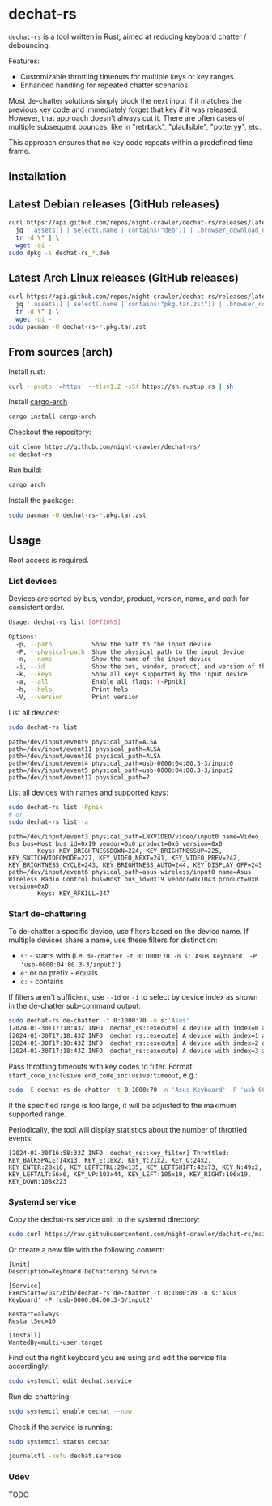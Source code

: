 # dechat-rs

`dechat-rs` is a tool written in Rust, aimed at reducing keyboard chatter / debouncing.

Features:
- Customizable throttling timeouts for multiple keys or key ranges.
- Enhanced handling for repeated chatter scenarios.

Most de-chatter solutions simply block the next input if it matches the previous key code and immediately forget that
key if it was released. However, that approach doesn't always cut it. There are often cases of multiple subsequent 
bounces, like in "retr**t**ack", "plau**l**sible", "pottery**y**", etc.

This approach ensures that no key code repeats within a predefined time frame.

## Installation

## Latest Debian releases (GitHub releases)

```bash
curl https://api.github.com/repos/night-crawler/dechat-rs/releases/latest | \
  jq '.assets[] | select(.name | contains("deb")) | .browser_download_url' | \
  tr -d \" | \
  wget -qi -
sudo dpkg -i dechat-rs_*.deb
```

## Latest Arch Linux releases (GitHub releases)

```bash
curl https://api.github.com/repos/night-crawler/dechat-rs/releases/latest | \
  jq '.assets[] | select(.name | contains("pkg.tar.zst")) | .browser_download_url' | \
  tr -d \" | \
  wget -qi -
sudo pacman -U dechat-rs-*.pkg.tar.zst
````

## From sources (arch)

Install rust:

```bash
curl --proto '=https' --tlsv1.2 -sSf https://sh.rustup.rs | sh
```

Install [cargo-arch](https://github.com/wdv4758h/cargo-arch)

```bash 
cargo install cargo-arch
```

Checkout the repository:

```bash
git clone https://github.com/night-crawler/dechat-rs/
cd dechat-rs
````

Run build:

```bash
cargo arch
```

Install the package:

```bash
sudo pacman -U dechat-rs-*.pkg.tar.zst
```

## Usage

Root access is required.

### List devices

Devices are sorted by bus, vendor, product, version, name, and path for consistent order.

```bash
Usage: dechat-rs list [OPTIONS]

Options:
  -p, --path           Show the path to the input device
  -P, --physical-path  Show the physical path to the input device
  -n, --name           Show the name of the input device
  -i, --id             Show the bus, vendor, product, and version of the input device
  -k, --keys           Show all keys supported by the input device
  -a, --all            Enable all flags: (-Ppnik)
  -h, --help           Print help
  -V, --version        Print version
```

List all devices: 

```bash
sudo dechat-rs list
```
```
path=/dev/input/event9 physical_path=ALSA
path=/dev/input/event11 physical_path=ALSA
path=/dev/input/event10 physical_path=ALSA
path=/dev/input/event4 physical_path=usb-0000:04:00.3-3/input0
path=/dev/input/event5 physical_path=usb-0000:04:00.3-3/input2
path=/dev/input/event12 physical_path=?
```

List all devices with names and supported keys:

```bash
sudo dechat-rs list -Ppnik
# or 
sudo dechat-rs list -a
```

```
path=/dev/input/event3 physical_path=LNXVIDEO/video/input0 name=Video Bus bus=Host bus_id=0x19 vendor=0x0 product=0x6 version=0x0
        Keys: KEY_BRIGHTNESSDOWN=224, KEY_BRIGHTNESSUP=225, KEY_SWITCHVIDEOMODE=227, KEY_VIDEO_NEXT=241, KEY_VIDEO_PREV=242, KEY_BRIGHTNESS_CYCLE=243, KEY_BRIGHTNESS_AUTO=244, KEY_DISPLAY_OFF=245
path=/dev/input/event6 physical_path=asus-wireless/input0 name=Asus Wireless Radio Control bus=Host bus_id=0x19 vendor=0x1043 product=0x0 version=0x0
        Keys: KEY_RFKILL=247
```

### Start de-chattering

To de-chatter a specific device, use filters based on the device name. 
If multiple devices share a name, use these filters for distinction:
- `s:` - starts with (i.e. `de-chatter -t 0:1000:70 -n s:'Asus Keyboard' -P 'usb-0000:04:00.3-3/input2'`)
- `e:` or no prefix - equals 
- `c:` - contains

If filters aren't sufficient, use `--id` or `-i` to select by device index as shown in the de-chatter sub-command output:

```bash
sudo dechat-rs de-chatter -t 0:1000:70 -n s:'Asus'
[2024-01-30T17:18:43Z INFO  dechat_rs::execute] A device with index=0 after applying filters: Asus Keyboard (/dev/input/event4)
[2024-01-30T17:18:43Z INFO  dechat_rs::execute] A device with index=1 after applying filters: Asus Keyboard (/dev/input/event5)
[2024-01-30T17:18:43Z INFO  dechat_rs::execute] A device with index=2 after applying filters: Asus WMI hotkeys (/dev/input/event8)
[2024-01-30T17:18:43Z INFO  dechat_rs::execute] A device with index=3 after applying filters: Asus Wireless Radio Control (/dev/input/event6)
```

Pass throttling timeouts with key codes to filter. Format: `start_code_inclusive:end_code_inclusive:timeout`, e.g.:

```bash
sudo -E dechat-rs de-chatter -t 0:1000:70 -n 'Asus Keyboard' -P 'usb-0000:04:00.3-3/input2'
```

If the specified range is too large, it will be adjusted to the maximum supported range.

Periodically, the tool will display statistics about the number of throttled events:

``` 
[2024-01-30T16:58:33Z INFO  dechat_rs::key_filter] Throttled: KEY_BACKSPACE:14x13, KEY_E:18x2, KEY_Y:21x2, KEY_O:24x2, KEY_ENTER:28x10, KEY_LEFTCTRL:29x135, KEY_LEFTSHIFT:42x73, KEY_N:49x2, KEY_LEFTALT:56x6, KEY_UP:103x44, KEY_LEFT:105x10, KEY_RIGHT:106x19, KEY_DOWN:108x223
```

### Systemd service

Copy the dechat-rs service unit to the systemd directory:

```bash
sudo curl https://raw.githubusercontent.com/night-crawler/dechat-rs/main/dechat.service -o /lib/systemd/system/dechat.service
```

Or create a new file with the following content:

```
[Unit]
Description=Keyboard DeChattering Service

[Service]
ExecStart=/usr/bib/dechat-rs de-chatter -t 0:1000:70 -n s:'Asus Keyboard' -P 'usb-0000:04:00.3-3/input2'

Restart=always
RestartSec=10

[Install]
WantedBy=multi-user.target
```

Find out the right keyboard you are using and edit the service file accordingly:

```bash
sudo systemctl edit dechat.service
```

Run de-chattering:

```bash
sudo systemctl enable dechat --now
```

Check if the service is running:

```bash
sudo systemctl status dechat
```

```bash 
journalctl -xefu dechat.service
```

### Udev 

TODO